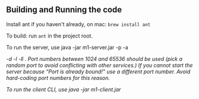 ## Building and Running the code
Install ant if you haven't already, on mac:
`brew install ant`

To build: run `ant` in the project root.

To run the server, use java -jar m1-server.jar -p <port number> -a <address> -d <dataPath> -l <logPath> -ll <logLevel>. Port numbers between 1024 and 65536 should be used (pick a random port to avoid conflicting with other services.) If you cannot start the server because “Port is already bound!” use a different port number. Avoid hard-coding port numbers for this reason.

To run the client CLI, use java -jar m1-client.jar

